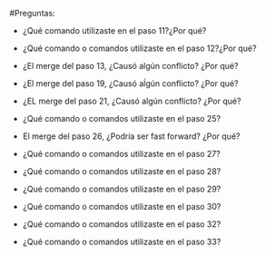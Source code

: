 #Preguntas:

- ¿Qué comando utilizaste en el paso 11?¿Por qué?

- ¿Qué comando o comandos utilizaste en el paso 12?¿Por qué?

- ¿El merge del paso 13, ¿Causó algún conflicto? ¿Por qué?

- ¿El merge del paso 19, ¿Causó aĺgún conflicto? ¿Por qué?

- ¿EL merge del paso 21, ¿Causó algún conflicto? ¿Por qué?

- ¿Qué comando o comandos utilizaste en el paso 25?

- El merge del paso 26, ¿Podría ser fast forward? ¿Por qué?

- ¿Qué comando o comandos utilizaste en el paso 27?

- ¿Qué comando o comandos utilizaste en el paso 28?

- ¿Qué comando o comandos utilizaste en el paso 29?

- ¿Qué comando o comandos utilizaste en el paso 30?

- ¿Qué comando o comandos utilizaste en el paso 32?

- ¿Qué comando o comandos utilizaste en el paso 33?

